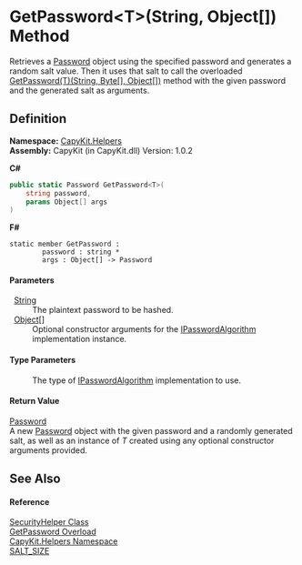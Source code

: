 # GetPassword&lt;T&gt;(String, Object[]) Method


Retrieves a <a href="T_CapyKit_Password.md">Password</a> object using the specified password and generates a random salt value. Then it uses that salt to call the overloaded <a href="M_CapyKit_Helpers_SecurityHelper_GetPassword__1.md">GetPassword(T)(String, Byte[], Object[])</a> method with the given password and the generated salt as arguments.



## Definition
**Namespace:** <a href="N_CapyKit_Helpers.md">CapyKit.Helpers</a>  
**Assembly:** CapyKit (in CapyKit.dll) Version: 1.0.2

**C#**
``` C#
public static Password GetPassword<T>(
	string password,
	params Object[] args
)

```
**F#**
``` F#
static member GetPassword : 
        password : string * 
        args : Object[] -> Password 
```



#### Parameters
<dl><dt>  <a href="https://learn.microsoft.com/dotnet/api/system.string" target="_blank" rel="noopener noreferrer">String</a></dt><dd>The plaintext password to be hashed.</dd><dt>  <a href="https://learn.microsoft.com/dotnet/api/system.object" target="_blank" rel="noopener noreferrer">Object</a>[]</dt><dd>Optional constructor arguments for the <a href="T_CapyKit_IPasswordAlgorithm.md">IPasswordAlgorithm</a> implementation instance.</dd></dl>

#### Type Parameters
<dl><dt /><dd>The type of <a href="T_CapyKit_IPasswordAlgorithm.md">IPasswordAlgorithm</a> implementation to use.</dd></dl>

#### Return Value
<a href="T_CapyKit_Password.md">Password</a>  
A new <a href="T_CapyKit_Password.md">Password</a> object with the given password and a randomly generated salt, as well as an instance of *T* created using any optional constructor arguments provided.

## See Also


#### Reference
<a href="T_CapyKit_Helpers_SecurityHelper.md">SecurityHelper Class</a>  
<a href="Overload_CapyKit_Helpers_SecurityHelper_GetPassword.md">GetPassword Overload</a>  
<a href="N_CapyKit_Helpers.md">CapyKit.Helpers Namespace</a>  
<a href="F_CapyKit_Helpers_SecurityHelper_SALT_SIZE.md">SALT_SIZE</a>  
